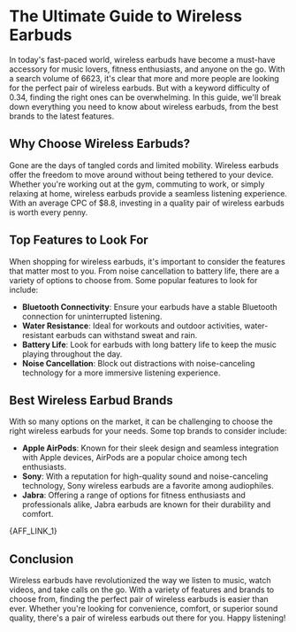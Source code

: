 # The Ultimate Guide to Wireless Earbuds

In today's fast-paced world, wireless earbuds have become a must-have accessory for music lovers, fitness enthusiasts, and anyone on the go. With a search volume of 6623, it's clear that more and more people are looking for the perfect pair of wireless earbuds. But with a keyword difficulty of 0.34, finding the right ones can be overwhelming. In this guide, we'll break down everything you need to know about wireless earbuds, from the best brands to the latest features.

## Why Choose Wireless Earbuds?

Gone are the days of tangled cords and limited mobility. Wireless earbuds offer the freedom to move around without being tethered to your device. Whether you're working out at the gym, commuting to work, or simply relaxing at home, wireless earbuds provide a seamless listening experience. With an average CPC of $8.8, investing in a quality pair of wireless earbuds is worth every penny.

## Top Features to Look For

When shopping for wireless earbuds, it's important to consider the features that matter most to you. From noise cancellation to battery life, there are a variety of options to choose from. Some popular features to look for include:
- **Bluetooth Connectivity**: Ensure your earbuds have a stable Bluetooth connection for uninterrupted listening.
- **Water Resistance**: Ideal for workouts and outdoor activities, water-resistant earbuds can withstand sweat and rain.
- **Battery Life**: Look for earbuds with long battery life to keep the music playing throughout the day.
- **Noise Cancellation**: Block out distractions with noise-canceling technology for a more immersive listening experience.

## Best Wireless Earbud Brands

With so many options on the market, it can be challenging to choose the right wireless earbuds for your needs. Some top brands to consider include:
- **Apple AirPods**: Known for their sleek design and seamless integration with Apple devices, AirPods are a popular choice among tech enthusiasts.
- **Sony**: With a reputation for high-quality sound and noise-canceling technology, Sony wireless earbuds are a favorite among audiophiles.
- **Jabra**: Offering a range of options for fitness enthusiasts and professionals alike, Jabra earbuds are known for their durability and comfort.

{AFF_LINK_1}

## Conclusion

Wireless earbuds have revolutionized the way we listen to music, watch videos, and take calls on the go. With a variety of features and brands to choose from, finding the perfect pair of wireless earbuds is easier than ever. Whether you're looking for convenience, comfort, or superior sound quality, there's a pair of wireless earbuds out there for you. Happy listening!